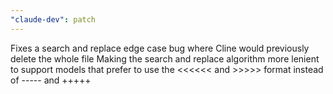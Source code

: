 ```yaml
---
"claude-dev": patch
---
```


Fixes a search and replace edge case bug where Cline would previously delete the whole file
Making the search and replace algorithm more lenient to support models that prefer to use the <<<<<< and >>>>> format instead of ----- and +++++
